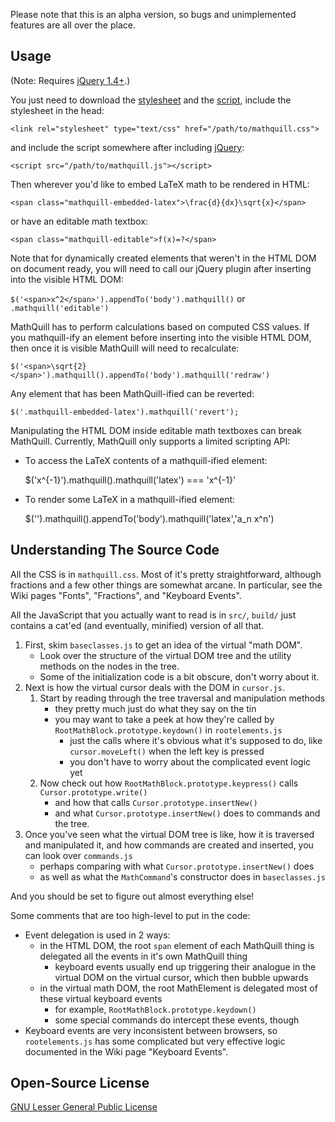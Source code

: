 Please note that this is an alpha version, so bugs and unimplemented features
are all over the place.

Usage
-----

(Note: Requires [jQuery 1.4+](http://jquery.com).)

You just need to download the
[stylesheet](http://laughinghan.github.com/mathquill/mathquill.css) and the
[script](http://laughinghan.github.com/mathquill/mathquill.js), include the
stylesheet in the head:

    <link rel="stylesheet" type="text/css" href="/path/to/mathquill.css">

and include the script somewhere after including [jQuery](http://jquery.com):

    <script src="/path/to/mathquill.js"></script>

Then wherever you'd like to embed LaTeX math to be rendered in HTML:

    <span class="mathquill-embedded-latex">\frac{d}{dx}\sqrt{x}</span>

or have an editable math textbox:

    <span class="mathquill-editable">f(x)=?</span>

Note that for dynamically created elements that weren't in the HTML DOM on
document ready, you will need to call our jQuery plugin after inserting into
the visible HTML DOM:

`$('<span>x^2</span>').appendTo('body').mathquill()` or `.mathquill('editable')`

MathQuill has to perform calculations based on computed CSS values. If you
mathquill-ify an element before inserting into the visible HTML DOM, then once
it is visible MathQuill will need to recalculate:

    $('<span>\sqrt{2}</span>').mathquill().appendTo('body').mathquill('redraw')

Any element that has been MathQuill-ified can be reverted:

    $('.mathquill-embedded-latex').mathquill('revert');

Manipulating the HTML DOM inside editable math textboxes can break MathQuill.
Currently, MathQuill only supports a limited scripting API:

* To access the LaTeX contents of a mathquill-ified element:

    $('<span>x^{-1}</span>').mathquill().mathquill('latex') === 'x^{-1}'

* To render some LaTeX in a mathquill-ified element:

    $('<span></span>').mathquill().appendTo('body').mathquill('latex','a_n x^n')

Understanding The Source Code
-----------------------------

All the CSS is in `mathquill.css`. Most of it's pretty straightforward, although
fractions and a few other things are somewhat arcane. In particular, see the
Wiki pages "Fonts", "Fractions", and "Keyboard Events".

All the JavaScript that you actually want to read is in `src/`, `build/` just
contains a cat'ed (and eventually, minified) version of all that.

1. First, skim `baseclasses.js` to get an idea of the virtual "math DOM".
    * Look over the structure of the virtual DOM tree and the utility methods on
      the nodes in the tree.
    * Some of the initialization code is a bit obscure, don't worry about it.
2. Next is how the virtual cursor deals with the DOM in `cursor.js`.
    1. Start by reading through the tree traversal and manipulation methods
       * they pretty much just do what they say on the tin
       * you may want to take a peek at how they're called by
         `RootMathBlock.prototype.keydown()` in `rootelements.js`
         - just the calls where it's obvious what it's supposed to do, like
           `cursor.moveLeft()` when the left key is pressed
         - you don't have to worry about the complicated event logic yet
    2. Now check out how `RootMathBlock.prototype.keypress()` calls
       `Cursor.prototype.write()`
        * and how that calls `Cursor.prototype.insertNew()`
        * and what `Cursor.prototype.insertNew()` does to commands and the tree.
3. Once you've seen what the virtual DOM tree is like, how it is traversed and
   manipulated it, and how commands are created and inserted, you can look
   over `commands.js`
   * perhaps comparing with what `Cursor.prototype.insertNew()` does
   * as well as what the `MathCommand`'s constructor does in `baseclasses.js`

And you should be set to figure out almost everything else!

Some comments that are too high-level to put in the code:

* Event delegation is used in 2 ways:
  - in the HTML DOM, the root `span` element of each MathQuill thing is
    delegated all the events in it's own MathQuill thing
    + keyboard events usually end up triggering their analogue in the virtual
      DOM on the virtual cursor, which then bubble upwards
  - in the virtual math DOM, the root MathElement is delegated most of these
    virtual keyboard events
    + for example, `RootMathBlock.prototype.keydown()`
    + some special commands do intercept these events, though
* Keyboard events are very inconsistent between browsers, so `rootelements.js`
  has some complicated but very effective logic documented in the Wiki page
  "Keyboard Events".

Open-Source License
-------------------

[GNU Lesser General Public License](http://www.gnu.org/licenses/lgpl.html)

